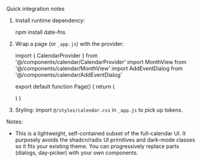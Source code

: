 Quick integration notes

1) Install runtime dependency:

   npm install date-fns

2) Wrap a page (or `_app.js`) with the provider:

   import { CalendarProvider } from '@/components/calendar/CalendarProvider'
   import MonthView from '@/components/calendar/MonthView'
   import AddEventDialog from '@/components/calendar/AddEventDialog'

   export default function Page() {
     return (
       <CalendarProvider initialEvents={[]} initialUsers={[]}>
         <div className="calendar-container">
           <AddEventDialog />
           <MonthView />
         </div>
       </CalendarProvider>
     )
   }

3) Styling: import `@/styles/calendar.css` in `_app.js` to pick up tokens.

Notes:
- This is a lightweight, self-contained subset of the full-calendar UI. It purposely avoids the shadcn/radix UI primitives and dark-mode classes so it fits your existing theme. You can progressively replace parts (dialogs, day-picker) with your own components.
